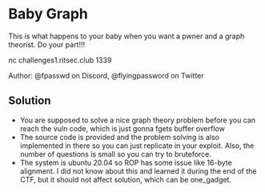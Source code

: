 # Baby Graph

This is what happens to your baby when you want a pwner and a graph theorist. Do your part!!!

nc challenges1.ritsec.club 1339

Author: @fpasswd on Discord, @flyingpassword on Twitter

## Solution

- You are supposed to solve a nice graph theory problem before you can reach the vuln code, which is just gonna fgets buffer overflow
- The source code is provided and the problem solving is also implemented in there so you can just replicate in your exploit. Also, the number of questions is small so you can try to bruteforce.
- The system is ubuntu 20.04 so ROP has some issue like 16-byte alignment. I did not know about this and learned it during the end of the CTF, but it should not affect solution, which can be one_gadget.